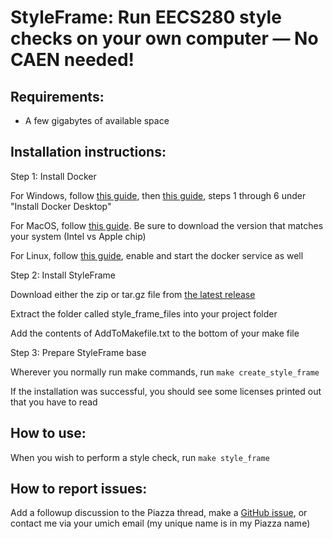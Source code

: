 # StyleFrame: Run EECS280 style checks on your own computer — No CAEN needed!

## Requirements:
* A few gigabytes of available space

## Installation instructions:

Step 1: Install Docker

For Windows, follow [this guide](https://docs.docker.com/desktop/install/windows-install/#install-docker-desktop-on-windows), then [this guide](https://learn.microsoft.com/en-us/windows/wsl/tutorials/wsl-containers#install-docker-desktop), steps 1 through 6 under "Install Docker Desktop"

For MacOS, follow [this guide](https://docs.docker.com/desktop/install/mac-install/). Be sure to download the version that matches your system (Intel vs Apple chip)

For Linux, follow [this guide](https://docs.docker.com/desktop/install/linux-install/), enable and start the docker service as well

Step 2: Install StyleFrame

Download either the zip or tar.gz file from [the latest release](https://github.com/978-9-17-637879-3/StyleFrame/releases)

Extract the folder called style_frame_files into your project folder

Add the contents of AddToMakefile.txt to the bottom of your make file

Step 3: Prepare StyleFrame base

Wherever you normally run make commands, run `make create_style_frame`

If the installation was successful, you should see some licenses printed out that you have to read

## How to use:

When you wish to perform a style check, run `make style_frame`

## How to report issues:

Add a followup discussion to the Piazza thread, make a [GitHub issue](https://github.com/978-9-17-637879-3/StyleFrame/issues), or contact me via your umich email (my unique name is in my Piazza name)
